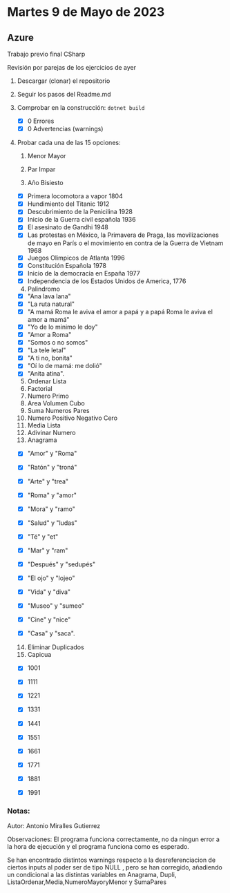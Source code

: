 # Martes 9 de Mayo de 2023

## Azure

Trabajo previo final CSharp

Revisión por parejas de los ejercicios de ayer

1) Descargar (clonar) el repositorio

2) Seguir los pasos del Readme.md

3. Comprobar en la construcción: `dotnet build`

   - [X] 0 Errores 
   - [X] 0 Advertencias (warnings) 

4) Probar cada una de las 15 opciones:

   1. Menor Mayor

   2.  Par Impar

   3. Año Bisiesto

   - [X] Primera locomotora a vapor 1804
   - [X] Hundimiento del Titanic 1912
   - [X] Descubrimiento de la Penicilina 1928
   - [X] Inicio de la Guerra civil española 1936
   - [X] El asesinato de Gandhi 1948
   - [X] Las protestas en México, la Primavera de Praga, las movilizaciones de mayo en París o el movimiento en contra de la Guerra de Vietnam 1968
   - [X] Juegos Olimpicos de Atlanta 1996
   - [X] Constitución Española 1978
   - [X] Inicio de la democracia en España 1977
   - [X] Independencia de los Estados Unidos de America, 1776

   4. Palindromo

   - [X] "Ana lava lana"
   - [X] "La ruta natural"
   - [X] "A mamá Roma le aviva el amor a papá y a papá Roma le aviva el amor a mamá"
   - [X] "Yo de lo minimo le doy"
   - [X] "Amor a Roma"
   - [X] "Somos o no somos"
   - [X] "La tele letal"
   - [X] "A ti no, bonita"
   - [X] "Oí lo de mamá: me dolió"
   - [X] "Anita atina".

   5. Ordenar Lista   
   6. Factorial
   7. Numero Primo
   8. Area Volumen Cubo
   9. Suma Numeros Pares
   10. Numero Positivo Negativo Cero
   11. Media Lista
   12. Adivinar Numero
   13. Anagrama

   - [X] "Amor" y "Roma"

   - [X] "Ratón" y "troná"

   - [X] "Arte" y "trea"

   - [X] "Roma" y "amor"

   - [X] "Mora" y "ramo"

   - [X] "Salud" y "ludas"

   - [X] "Té" y "et"

   - [X] "Mar" y "ram"

   - [X] "Después" y "sedupés"

   - [X] "El ojo" y "lojeo"

   - [X] "Vida" y "diva"

   - [X] "Museo" y "sumeo"

   - [X] "Cine" y "nice"

   - [X] "Casa" y "saca".
   14. Eliminar Duplicados
   15. Capicua
   - [X] 1001

   - [X] 1111

   - [X] 1221

   - [X] 1331

   - [X] 1441

   - [X] 1551

   - [X] 1661

   - [X] 1771

   - [X] 1881

   - [X] 1991 
### Notas:

Autor: Antonio Miralles Gutierrez

Observaciones:
El programa funciona correctamente, no da ningun error a la hora de ejecución
y el programa funciona como es esperado.

Se han encontrado distintos warnings respecto a la desreferenciacion de ciertos inputs al poder ser de tipo NULL ,
pero se han corregido, añadiendo un condicional a las distintas variables en Anagrama, Dupli, ListaOrdenar,Media,NumeroMayoryMenor y SumaPares
